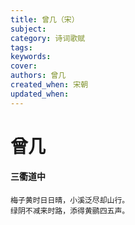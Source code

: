 ```yaml
---
title: 曾几（宋）
subject: 
category: 诗词歌赋
tags: 
keywords: 
cover: 
authors: 曾几
created_when: 宋朝
updated_when: 
---
```


# 曾几

#### 三衢道中

```
梅子黄时日日晴，小溪泛尽却山行。
绿阴不减来时路，添得黄鹂四五声。
```
